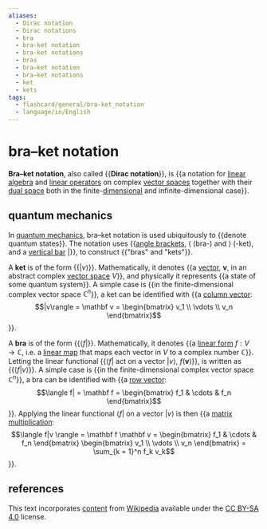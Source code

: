 ```yaml
---
aliases:
  - Dirac notation
  - Dirac notations
  - bra
  - bra-ket notation
  - bra-ket notations
  - bras
  - bra–ket notation
  - bra–ket notations
  - ket
  - kets
tags:
  - flashcard/general/bra-ket_notation
  - language/in/English
---
```


# bra–ket notation

__Bra–ket notation__, also called {{__Dirac notation__}}, is {{a notation for [linear algebra](linear%20algebra.md) and [linear operators](linear%20map.md) on complex [vector spaces](vector%20space.md) together with their [dual space](dual%20space.md) both in the finite-[dimensional](dimension%20(vector%20space).md) and infinite-dimensional case}}. <!--SR:!2024-10-06,63,310!2024-10-05,62,310-->

## quantum mechanics

In [quantum mechanics](quantum%20mechanics.md), bra–ket notation is used ubiquitously to {{denote quantum states}}. The notation uses {{[angle brackets](bracket.md#angle%20brackets), $\langle$ (bra-) and $\rangle$ (-ket), and a [vertical bar](vertical%20bar.md) $|$}}, to construct {{"bras" and "kets"}}. <!--SR:!2024-09-20,50,310!2024-08-29,32,290!2024-09-24,52,310-->

A __ket__ is of the form {{$|v\rangle$}}. Mathematically, it denotes {{a [vector](vector%20space.md), $\mathbf v$, in an abstract complex [vector space](vector%20space.md) $V$}}, and physically it represents {{a state of some quantum system}}. A simple case is {{in the finite-dimensional complex vector space $\mathbb C^n$}}, a ket can be identified with {{a [column vector](row%20and%20column%20vectors.md): $$|v\rangle = \mathbf v = \begin{bmatrix} v_1 \\ \vdots \\ v_n \end{bmatrix}$$}}. <!--SR:!2024-09-21,51,310!2024-09-27,55,310!2024-09-30,58,310!2024-08-30,33,290!2024-09-25,55,310-->

A __bra__ is of the form {{$\langle f|$}}. Mathematically, it denotes {{a [linear form](linear%20form.md) $f: V \to \mathbb C$, i.e. a [linear map](linear%20map.md) that maps each vector in $V$ to a complex number $\mathbb C$}}. Letting the linear functional {{$\langle f|$ act on a vector $|v \rangle$, $f(\mathbf v)$}}, is written as {{$\langle f | v \rangle$}}. A simple case is {{in the finite-dimensional complex vector space $\mathbb C^n$}}, a bra can be identified with {{a [row vector](row%20and%20column%20vectors.md): $$\langle f| = \mathbf f = \begin{bmatrix} f_1 & \cdots & f_n \end{bmatrix}$$}}. Applying the linear functional $\langle f|$ on a vector $|v \rangle$ is then {{a [matrix multiplication](matrix%20multiplication.md): $$\langle f|v \rangle = \mathbf f \mathbf v = \begin{bmatrix} f_1 & \cdots & f_n \end{bmatrix} \begin{bmatrix} v_1 \\ \vdots \\ v_n \end{bmatrix} = \sum_{k = 1}^n f_k v_k$$}}. <!--SR:!2024-09-26,56,310!2024-10-12,68,310!2024-10-11,67,310!2024-09-26,54,310!2024-09-04,37,290!2024-10-01,59,310!2024-10-05,63,310-->

## references

This text incorporates [content](https://en.wikipedia.org/wiki/bra–ket_notation) from [Wikipedia](Wikipedia.md) available under the [CC BY-SA 4.0](https://creativecommons.org/licenses/by-sa/4.0/) license.

